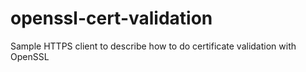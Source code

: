 openssl-cert-validation
=======================

Sample HTTPS client to describe how to do certificate validation with OpenSSL